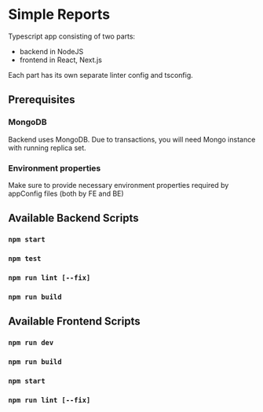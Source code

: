 # Simple Reports
Typescript app consisting of two parts:
- backend in NodeJS
- frontend in React, Next.js

Each part has its own separate linter config and tsconfig.

## Prerequisites

### MongoDB
Backend uses MongoDB. Due to transactions, you will need Mongo instance with running replica set.

### Environment properties
Make sure to provide necessary environment properties required by appConfig files (both by FE and BE)

## Available Backend Scripts
### `npm start`
### `npm test`
### `npm run lint [--fix]`
### `npm run build`

## Available Frontend Scripts
### `npm run dev`
### `npm run build`
### `npm start`
### `npm run lint [--fix]`